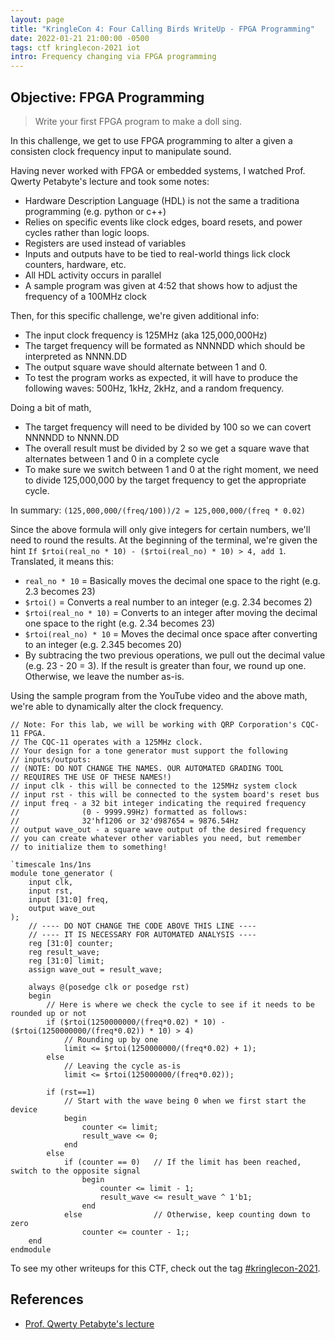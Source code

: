 ```yaml
---
layout: page
title: "KringleCon 4: Four Calling Birds WriteUp - FPGA Programming"
date: 2022-01-21 21:00:00 -0500
tags: ctf kringlecon-2021 iot
intro: Frequency changing via FPGA programming
---
```


## Objective: FPGA Programming
> Write your first FPGA program to make a doll sing.

In this challenge, we get to use FPGA programming to alter a given a consisten clock frequency input to manipulate sound.

Having never worked with FPGA or embedded systems, I watched Prof. Qwerty Petabyte's lecture and took some notes:
- Hardware Description Language (HDL) is not the same a traditiona programming (e.g. python or c++)
- Relies on specific events like clock edges, board resets, and power cycles rather than logic loops.
- Registers are used instead of variables
- Inputs and outputs have to be tied to real-world things lick clock counters, hardware, etc.
- All HDL activity occurs in parallel
- A sample program was given at 4:52 that shows how to adjust the frequency of a 100MHz clock

Then, for this specific challenge, we're given additional info:
- The input clock frequency is 125MHz (aka 125,000,000Hz)
- The target frequency will be formated as NNNNDD which should be interpreted as NNNN.DD
- The output square wave should alternate between 1 and 0.
- To test the program works as expected, it will have to produce the following waves: 500Hz, 1kHz, 2kHz, and a random frequency.

Doing a bit of math, 
- The target frequency will need to be divided by 100 so we can covert NNNNDD to NNNN.DD
- The overall result must be divided by 2 so we get a square wave that alternates between 1 and 0 in a complete cycle
- To make sure we switch between 1 and 0 at the right moment, we need to divide 125,000,000 by the target frequency to get the appropriate cycle.

In summary: `(125,000,000/(freq/100))/2 = 125,000,000/(freq * 0.02)`

Since the above formula will only give integers for certain numbers, we'll need to round the results. At the beginning of the terminal, we're given the hint `If $rtoi(real_no * 10) - ($rtoi(real_no) * 10) > 4, add 1`. Translated, it means this:
- `real_no * 10` = Basically moves the decimal one space to the right (e.g. 2.3 becomes 23)
- `$rtoi()` = Converts a real number to an integer (e.g. 2.34 becomes 2)
- `$rtoi(real_no * 10)` = Converts to an integer after moving the decimal one space to the right (e.g. 2.34 becomes 23)
- `$rtoi(real_no) * 10` = Moves the decimal once space after converting to an integer (e.g. 2.345 becomes 20)
- By subtracing the two previous operations, we pull out the decimal value (e.g. 23 - 20 = 3). If the result is greater than four, we round up one. Otherwise, we leave the number as-is.

Using the sample program from the YouTube video and the above math, we're able to dynamically alter the clock frequency.

```
// Note: For this lab, we will be working with QRP Corporation's CQC-11 FPGA.
// The CQC-11 operates with a 125MHz clock.
// Your design for a tone generator must support the following 
// inputs/outputs:
// (NOTE: DO NOT CHANGE THE NAMES. OUR AUTOMATED GRADING TOOL
// REQUIRES THE USE OF THESE NAMES!)
// input clk - this will be connected to the 125MHz system clock
// input rst - this will be connected to the system board's reset bus
// input freq - a 32 bit integer indicating the required frequency
//              (0 - 9999.99Hz) formatted as follows:
//              32'hf1206 or 32'd987654 = 9876.54Hz
// output wave_out - a square wave output of the desired frequency
// you can create whatever other variables you need, but remember
// to initialize them to something!

`timescale 1ns/1ns
module tone_generator (
    input clk,
    input rst,
    input [31:0] freq,
    output wave_out
);
    // ---- DO NOT CHANGE THE CODE ABOVE THIS LINE ---- 
    // ---- IT IS NECESSARY FOR AUTOMATED ANALYSIS ----
    reg [31:0] counter;
    reg result_wave;
    reg [31:0] limit;
    assign wave_out = result_wave;
    
    always @(posedge clk or posedge rst)
    begin
        // Here is where we check the cycle to see if it needs to be rounded up or not
        if ($rtoi(1250000000/(freq*0.02) * 10) - ($rtoi(1250000000/(freq*0.02)) * 10) > 4)
            // Rounding up by one
            limit <= $rtoi(1250000000/(freq*0.02) + 1);
        else
            // Leaving the cycle as-is
            limit <= $rtoi(125000000/(freq*0.02));

        if (rst==1)
            // Start with the wave being 0 when we first start the device
            begin
                counter <= limit;
                result_wave <= 0;
            end
        else
            if (counter == 0)   // If the limit has been reached, switch to the opposite signal
                begin
                    counter <= limit - 1;
                    result_wave <= result_wave ^ 1'b1;
                end
            else                // Otherwise, keep counting down to zero
                counter <= counter - 1;;
    end
endmodule
```

To see my other writeups for this CTF, check out the tag [#kringlecon-2021](/tags#kringlecon-2021).

## References
- [Prof. Qwerty Petabyte's lecture](https://www.youtube.com/watch?v=GFdG1PJ4QjA)
